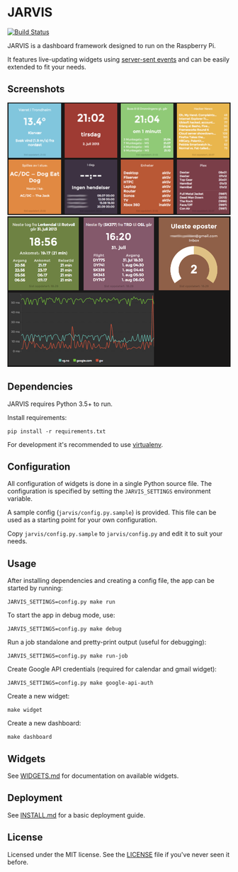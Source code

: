 JARVIS
======

[![Build Status](https://travis-ci.org/mpolden/jarvis2.svg)](https://travis-ci.org/mpolden/jarvis2)

JARVIS is a dashboard framework designed to run on the Raspberry Pi.

It features live-updating widgets using
[server-sent events](https://en.wikipedia.org/wiki/Server-sent_events) and can be
easily extended to fit your needs.

Screenshots
-----------
![Screenshot 1](docs/jarvis2.png)
![Screenshot 2](docs/jarvis2_1.png)

Dependencies
------------
JARVIS requires Python 3.5+ to run.

Install requirements:

    pip install -r requirements.txt

For development it's recommended to use [virtualenv](https://virtualenv.pypa.io).

Configuration
-------------
All configuration of widgets is done in a single Python source file. The
configuration is specified by setting the `JARVIS_SETTINGS` environment
variable.

A sample config (`jarvis/config.py.sample`) is provided. This file can be used as a
starting point for your own configuration.

Copy `jarvis/config.py.sample` to `jarvis/config.py` and edit it to suit your needs.

Usage
-----
After installing dependencies and creating a config file, the app can be started
by running:

    JARVIS_SETTINGS=config.py make run

To start the app in debug mode, use:

    JARVIS_SETTINGS=config.py make debug

Run a job standalone and pretty-print output (useful for debugging):

    JARVIS_SETTINGS=config.py make run-job

Create Google API credentials (required for calendar and gmail widget):

    JARVIS_SETTINGS=config.py make google-api-auth

Create a new widget:

    make widget

Create a new dashboard:

    make dashboard

Widgets
-------
See [WIDGETS.md](docs/WIDGETS.md) for documentation on available widgets.

Deployment
----------
See [INSTALL.md](docs/INSTALL.md) for a basic deployment guide.

License
-------
Licensed under the MIT license. See the [LICENSE](LICENSE) file if you've never
seen it before.
